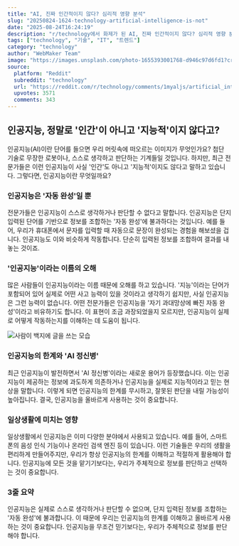 ```yaml
---
title: "AI, 진짜 인간적이지 않다? 심리적 영향 분석"
slug: "20250824-1624-technology-artificial-intelligence-is-not"
date: "2025-08-24T16:24:19"
description: "r/technology에서 화제가 된 AI, 진짜 인간적이지 않다? 심리적 영향 분석에 대한 깊이 있는 분석과 인사이트"
tags: ["technology", "기술", "IT", "트렌드"]
category: "technology"
author: "WebMaker Team"
image: "https://images.unsplash.com/photo-1655393001768-d946c97d6fd1?crop=entropy&cs=tinysrgb&fit=max&fm=jpg&ixid=M3w3OTU0NDF8MHwxfHNlYXJjaHw2fHxhcnRpZmljaWFsJTIwaW50ZWxsaWdlbmNlfGVufDF8MHx8fDE3NTYwMjAyNDh8MA&ixlib=rb-4.1.0&q=80&w=1080"
source:
  platform: "Reddit"
  subreddit: "technology"
  url: "https://reddit.com/r/technology/comments/1myaljs/artificial_intelligence_is_not_human_and_not/"
  upvotes: 3571
  comments: 343
---
```


## 인공지능, 정말로 '인간'이 아니고 '지능적'이지 않다고?

인공지능(AI)이란 단어를 들으면 우리 머릿속에 떠오르는 이미지가 무엇인가요? 첨단 기술로 무장한 로봇이나, 스스로 생각하고 판단하는 기계들일 것입니다. 하지만, 최근 전문가들은 이런 인공지능이 사실 '인간'도 아니고 '지능적'이지도 않다고 말하고 있습니다. 그렇다면, 인공지능이란 무엇일까요?

### 인공지능은 '자동 완성'일 뿐

전문가들은 인공지능이 스스로 생각하거나 판단할 수 없다고 말합니다. 인공지능은 단지 입력된 단어를 기반으로 정보를 조합하는 '자동 완성'에 불과하다는 것입니다. 예를 들어, 우리가 휴대폰에서 문자를 입력할 때 자동으로 문장이 완성되는 경험을 해보셨을 겁니다. 인공지능도 이와 비슷하게 작동합니다. 단순히 입력된 정보를 조합하여 결과를 내놓는 것이죠.

### '인공지능'이라는 이름의 오해

많은 사람들이 인공지능이라는 이름 때문에 오해를 하고 있습니다. '지능'이라는 단어가 포함되어 있어 실제로 어떤 사고 능력이 있을 것이라고 생각하기 쉽지만, 사실 인공지능은 그런 능력이 없습니다. 어떤 전문가들은 인공지능을 '자기 과대망상에 빠진 자동 완성'이라고 비유하기도 합니다. 이 표현이 조금 과장되었을지 모르지만, 인공지능이 실제로 어떻게 작동하는지를 이해하는 데 도움이 됩니다.

![사람이 백지에 글을 쓰는 모습](https://images.unsplash.com/photo-1432888498266-38ffec3eaf0a?crop=entropy&cs=tinysrgb&fit=max&fm=jpg&ixid=M3w3OTU0NDF8MHwxfHNlYXJjaHwxMXx8YW5hbHlzaXN8ZW58MXwwfHx8MTc1NjAyMDI0OXww&ixlib=rb-4.1.0&q=80&w=1080)

### 인공지능의 한계와 'AI 정신병'

최근 인공지능이 발전하면서 'AI 정신병'이라는 새로운 용어가 등장했습니다. 이는 인공지능이 제공하는 정보에 과도하게 의존하거나 인공지능을 실제로 지능적이라고 믿는 현상을 말합니다. 이렇게 되면 인공지능의 한계를 무시하고, 잘못된 판단을 내릴 가능성이 높아집니다. 결국, 인공지능을 올바르게 사용하는 것이 중요합니다.

### 일상생활에 미치는 영향

일상생활에서 인공지능은 이미 다양한 분야에서 사용되고 있습니다. 예를 들어, 스마트폰의 음성 인식 기능이나 온라인 검색 엔진 등이 있습니다. 이런 기술들은 우리의 생활을 편리하게 만들어주지만, 우리가 항상 인공지능의 한계를 이해하고 적절하게 활용해야 합니다. 인공지능에 모든 것을 맡기기보다는, 우리가 주체적으로 정보를 판단하고 선택하는 것이 중요합니다.

### 3줄 요약

인공지능은 실제로 스스로 생각하거나 판단할 수 없으며, 단지 입력된 정보를 조합하는 '자동 완성'에 불과합니다. 이 때문에 우리는 인공지능의 한계를 이해하고 올바르게 사용하는 것이 중요합니다. 인공지능을 무조건 믿기보다는, 우리가 주체적으로 정보를 판단해야 합니다.